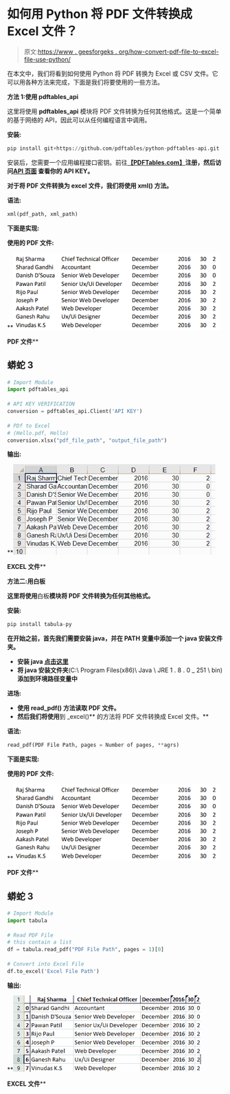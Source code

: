 # 如何用 Python 将 PDF 文件转换成 Excel 文件？

> 原文:[https://www . geesforgeks . org/how-convert-pdf-file-to-excel-file-use-python/](https://www.geeksforgeeks.org/how-to-convert-pdf-file-to-excel-file-using-python/)

在本文中，我们将看到如何使用 Python 将 PDF 转换为 Excel 或 CSV 文件。它可以用各种方法来完成，下面是我们将要使用的一些方法。

**方法 1:使用 pdftables_api**

这里将使用 **pdftables_api** 模块将 PDF 文件转换为任何其他格式。这是一个简单的基于网络的 API，因此可以从任何编程语言中调用。

**安装:**

```py
pip install git+https://github.com/pdftables/python-pdftables-api.git
```

安装后，您需要一个应用编程接口密钥。前往[**【PDFTables.com】**](https://pdftables.com/)**注册，然后访问[**API 页面**](https://pdftables.com/pdf-to-excel-api) 查看你的 API KEY。**

**对于将 PDF 文件转换为 excel 文件，我们将使用 **xml()** 方法。**

****语法:****

```py
xml(pdf_path, xml_path)
```

****下面是实现:****

****使用的 PDF 文件:****

**![](img/9d0d66474395cdfb7cf3989bbf1f5292.png)

**PDF 文件**** 

## **蟒蛇 3**

```py
# Import Module
import pdftables_api

# API KEY VERIFICATION
conversion = pdftables_api.Client('API KEY')

# PDf to Excel 
# (Hello.pdf, Hello)
conversion.xlsx("pdf_file_path", "output_file_path")
```

****输出:****

**![](img/915ad240e28089e4b2cb660c97aadd22.png)

**EXCEL 文件**** 

****方法二:用白板****

**这里将使用**白板**模块将 PDF 文件转换为任何其他格式。**

****安装:****

```py
pip install tabula-py
```

**在开始之前，首先我们需要安装 java，并在 PATH 变量中添加一个 java 安装文件夹。**

*   **安装 java [**点击这里**](https://www.oracle.com/in/java/technologies/javase-jre8-downloads.html)**
*   **将 java 安装文件夹**(C:\ Program Files(x86)\ Java \ JRE 1 . 8 . 0 _ 251 \ bin)**添加到环境路径变量中**

****进场:****

*   **使用 **read_pdf()** 方法读取 **PDF** 文件。**
*   **然后我们将使用**到 _excel()** 的方法将 PDF 文件转换成 Excel 文件。**

****语法:****

```py
read_pdf(PDF File Path, pages = Number of pages, **agrs)
```

****下面是实现:****

****使用的 PDF 文件:****

**![](img/9d0d66474395cdfb7cf3989bbf1f5292.png)

**PDF 文件**** 

## **蟒蛇 3**

```py
# Import Module 
import tabula

# Read PDF File
# this contain a list
df = tabula.read_pdf("PDF File Path", pages = 1)[0]

# Convert into Excel File
df.to_excel('Excel File Path')
```

****输出:****

**![](img/68e90b067111c3799fe8230812ebb444.png)

**EXCEL 文件****